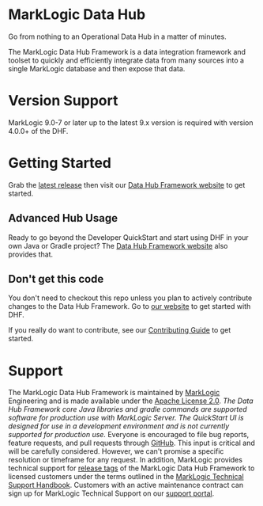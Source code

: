 # MarkLogic Data Hub

Go from nothing to an Operational Data Hub in a matter of minutes.  

The MarkLogic Data Hub Framework is a data integration framework and toolset to quickly and efficiently integrate data from many sources into a single MarkLogic database and then expose that data.

# Version Support
MarkLogic 9.0-7 or later up to the latest 9.x version is required with version 4.0.0+ of the DHF.

# Getting Started
Grab the [latest release](https://github.com/marklogic/marklogic-data-hub/releases) then visit our [Data Hub Framework website](https://marklogic.github.io/marklogic-data-hub/) to get started.


## Advanced Hub Usage
Ready to go beyond the Developer QuickStart and start using DHF in your own Java or Gradle project? The [Data Hub Framework website](https://marklogic.github.io/marklogic-data-hub/) also provides that.

## Don't get this code
You don't need to checkout this repo unless you plan to actively contribute changes to the Data Hub Framework. Go to [our website](https://marklogic.github.io/marklogic-data-hub/) to get started with DHF.

If you really do want to contribute, see our [Contributing Guide](https://github.com/marklogic/marklogic-data-hub/blob/master/CONTRIBUTING.md) to get started.

# Support

The MarkLogic Data Hub Framework is maintained by [MarkLogic][marklogic] 
Engineering and is made available under the [Apache License 2.0][apache]. _The 
Data Hub Framework core Java libraries and gradle commands are supported 
software for production use with MarkLogic Server. The QuickStart UI is 
designed for use in a development environment and is not currently supported 
for production use._ Everyone is encouraged to file bug reports, feature 
requests, and pull requests through [GitHub][issues]. This input is critical 
and will be carefully considered. However, we can't promise a specific 
resolution or timeframe for any request. In addition, MarkLogic provides 
technical support for [release tags][releases] of the MarkLogic Data Hub 
Framework to licensed customers under the terms outlined in the [MarkLogic 
Technical Support Handbook][handbook]. Customers with an active maintenance 
contract can sign up for MarkLogic Technical Support on our 
[support portal][support].

[marklogic]: https://www.marklogic.com/
[apache]: https://www.apache.org/licenses/LICENSE-2.0
[issues]: https://github.com/marklogic/marklogic-data-hub/issues
[releases]: https://github.com/marklogic/marklogic-data-hub/releases
[handbook]: http://www.marklogic.com/files/Mark_Logic_Support_Handbook.pdf
[support]: https://help.marklogic.com/
